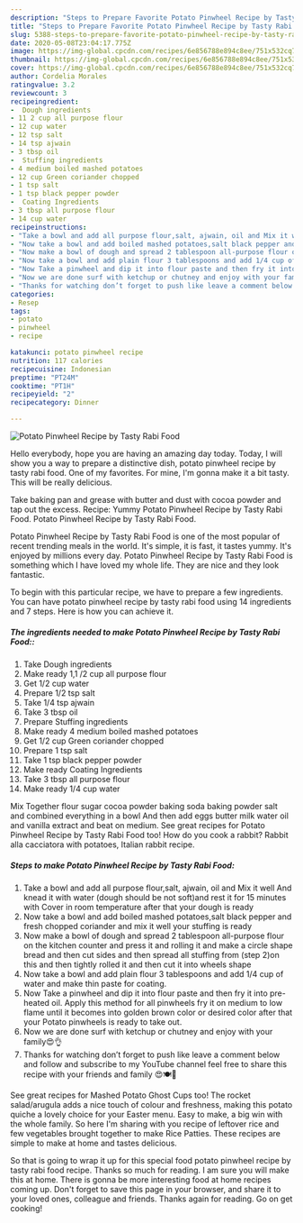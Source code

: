 ```yaml
---
description: "Steps to Prepare Favorite Potato Pinwheel Recipe by Tasty Rabi Food"
title: "Steps to Prepare Favorite Potato Pinwheel Recipe by Tasty Rabi Food"
slug: 5388-steps-to-prepare-favorite-potato-pinwheel-recipe-by-tasty-rabi-food
date: 2020-05-08T23:04:17.775Z
image: https://img-global.cpcdn.com/recipes/6e856788e894c8ee/751x532cq70/potato-pinwheel-recipe-by-tasty-rabi-food-recipe-main-photo.jpg
thumbnail: https://img-global.cpcdn.com/recipes/6e856788e894c8ee/751x532cq70/potato-pinwheel-recipe-by-tasty-rabi-food-recipe-main-photo.jpg
cover: https://img-global.cpcdn.com/recipes/6e856788e894c8ee/751x532cq70/potato-pinwheel-recipe-by-tasty-rabi-food-recipe-main-photo.jpg
author: Cordelia Morales
ratingvalue: 3.2
reviewcount: 3
recipeingredient:
-  Dough ingredients
- 11 2 cup all purpose flour
- 12 cup water
- 12 tsp salt
- 14 tsp ajwain
- 3 tbsp oil
-  Stuffing ingredients
- 4 medium boiled mashed potatoes
- 12 cup Green coriander chopped
- 1 tsp salt
- 1 tsp black pepper powder
-  Coating Ingredients
- 3 tbsp all purpose flour
- 14 cup water
recipeinstructions:
- "Take a bowl and add all purpose flour,salt, ajwain, oil and Mix it well And knead it with water (dough should be not soft)and rest it for 15 minutes with Cover in room temperature after that your dough is ready"
- "Now take a bowl and add boiled mashed potatoes,salt black pepper and fresh chopped coriander and mix it well your stuffing is ready"
- "Now make a bowl of dough and spread 2 tablespoon all-purpose flour on the kitchen counter and press it and rolling it and make a circle shape bread and then cut sides and then spread all stuffing from (step 2)on this and then tightly rolled it and then cut it into wheels shape"
- "Now take a bowl and add plain flour 3 tablespoons and add 1/4 cup of water and make thin paste for coating."
- "Now Take a pinwheel and dip it into flour paste and then fry it into pre-heated oil. Apply this method for all pinwheels fry it on medium to low flame until it becomes into golden brown color or desired color after that your Potato pinwheels is ready to take out."
- "Now we are done surf with ketchup or chutney and enjoy with your family😍👌"
- "Thanks for watching don’t forget to push like leave a comment below and follow and subscribe to my YouTube channel feel free to share this recipe with your friends and family 😍🍽🥰"
categories:
- Resep
tags:
- potato
- pinwheel
- recipe

katakunci: potato pinwheel recipe
nutrition: 117 calories
recipecuisine: Indonesian
preptime: "PT24M"
cooktime: "PT1H"
recipeyield: "2"
recipecategory: Dinner

---
```



![Potato Pinwheel Recipe by Tasty Rabi Food](https://img-global.cpcdn.com/recipes/6e856788e894c8ee/751x532cq70/potato-pinwheel-recipe-by-tasty-rabi-food-recipe-main-photo.jpg)

Hello everybody, hope you are having an amazing day today. Today, I will show you a way to prepare a distinctive dish, potato pinwheel recipe by tasty rabi food. One of my favorites. For mine, I'm gonna make it a bit tasty. This will be really delicious.

Take baking pan and grease with butter and dust with cocoa powder and tap out the excess. Recipe: Yummy Potato Pinwheel Recipe by Tasty Rabi Food. Potato Pinwheel Recipe by Tasty Rabi Food.

Potato Pinwheel Recipe by Tasty Rabi Food is one of the most popular of recent trending meals in the world. It's simple, it is fast, it tastes yummy. It's enjoyed by millions every day. Potato Pinwheel Recipe by Tasty Rabi Food is something which I have loved my whole life. They are nice and they look fantastic.


To begin with this particular recipe, we have to prepare a few ingredients. You can have potato pinwheel recipe by tasty rabi food using 14 ingredients and 7 steps. Here is how you can achieve it.

##### The ingredients needed to make Potato Pinwheel Recipe by Tasty Rabi Food::

1. Take  Dough ingredients
1. Make ready 1,1 /2 cup all purpose flour
1. Get 1/2 cup water
1. Prepare 1/2 tsp salt
1. Take 1/4 tsp ajwain
1. Take 3 tbsp oil
1. Prepare  Stuffing ingredients
1. Make ready 4 medium boiled mashed potatoes
1. Get 1/2 cup Green coriander chopped
1. Prepare 1 tsp salt
1. Take 1 tsp black pepper powder
1. Make ready  Coating Ingredients
1. Take 3 tbsp all purpose flour
1. Make ready 1/4 cup water


Mix Together flour sugar cocoa powder baking soda baking powder salt and combined everything in a bowl And then add eggs butter milk water oil and vanilla extract and beat on medium. See great recipes for Potato Pinwheel Recipe by Tasty Rabi Food too! How do you cook a rabbit? Rabbit alla cacciatora with potatoes, Italian rabbit recipe. 

##### Steps to make Potato Pinwheel Recipe by Tasty Rabi Food:

1. Take a bowl and add all purpose flour,salt, ajwain, oil and Mix it well And knead it with water (dough should be not soft)and rest it for 15 minutes with Cover in room temperature after that your dough is ready
1. Now take a bowl and add boiled mashed potatoes,salt black pepper and fresh chopped coriander and mix it well your stuffing is ready
1. Now make a bowl of dough and spread 2 tablespoon all-purpose flour on the kitchen counter and press it and rolling it and make a circle shape bread and then cut sides and then spread all stuffing from (step 2)on this and then tightly rolled it and then cut it into wheels shape
1. Now take a bowl and add plain flour 3 tablespoons and add 1/4 cup of water and make thin paste for coating.
1. Now Take a pinwheel and dip it into flour paste and then fry it into pre-heated oil. Apply this method for all pinwheels fry it on medium to low flame until it becomes into golden brown color or desired color after that your Potato pinwheels is ready to take out.
1. Now we are done surf with ketchup or chutney and enjoy with your family😍👌
1. Thanks for watching don’t forget to push like leave a comment below and follow and subscribe to my YouTube channel feel free to share this recipe with your friends and family 😍🍽🥰


See great recipes for Mashed Potato Ghost Cups too! The rocket salad/arugula adds a nice touch of colour and freshness, making this potato quiche a lovely choice for your Easter menu. Easy to make, a big win with the whole family. So here I&#39;m sharing with you recipe of leftover rice and few vegetables brought together to make Rice Patties. These recipes are simple to make at home and tastes delicious. 

So that is going to wrap it up for this special food potato pinwheel recipe by tasty rabi food recipe. Thanks so much for reading. I am sure you will make this at home. There is gonna be more interesting food at home recipes coming up. Don't forget to save this page in your browser, and share it to your loved ones, colleague and friends. Thanks again for reading. Go on get cooking!
